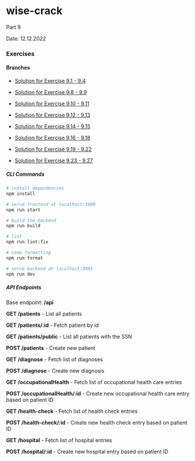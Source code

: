 # wise-crack
Part 9

Date: 12.12.2022

### Exercises

#### Branches

- [Solution for Exercise 9.1 - 9.4](https://github.com/aiotrope/wise-crack/tree/9.19)

- [Solution for Exercise 9.8 - 9.9](https://github.com/aiotrope/wise-crack/tree/9.11)

- [Solution for Exercise 9.10 - 9.11](https://github.com/aiotrope/wise-crack/tree/9.12)

- [Solution for Exercise 9.12 - 9.13](https://github.com/aiotrope/wise-crack/tree/9.13)

- [Solution for Exercise 9.14 - 9.15](https://github.com/aiotrope/wise-crack/tree/9.18)

- [Solution for Exercise 9.16 - 9.18](https://github.com/aiotrope/wise-crack/tree/9.14)

- [Solution for Exercise 9.19 - 9.22](https://github.com/aiotrope/wise-crack/tree/9.16)

- [Solution for Exercise 9.23 - 9.27](https://github.com/aiotrope/wise-crack/tree/9.17)


##### CLI Commands

``` bash
# install dependencies
npm install

# serve frontend at localhost:3000 
npm run start

# build the backend
npm run build

# lint
npm run lint:fix

# code formatting
npm run format

# serve backend at localhost:3001
npm run dev
```

##### API Endpoints 

Base endpoint: **/api**

**GET /patients** - List all patients

**GET /patients/:id** - Fetch patient by id

**GET /patients/public** - List all patients with the SSN

**POST /patients** - Create new patient

**GET /diagnose** - Fetch list of diagnoses

**POST /diagnose** - Create new diagnosis

**GET /occupationalHealth** - Fetch list of occupational health care entries

**POST /occupationalHealth/:id** - Create new occupational health care entry based on patient ID

**GET /health-check** - Fetch list of health check entries

**POST /health-check/:id** - Create new health check entry based on patient ID

**GET /hospital** - Fetch list of hospital entries

**POST /hospital/:id** - Create new hospital entry based on patient ID




